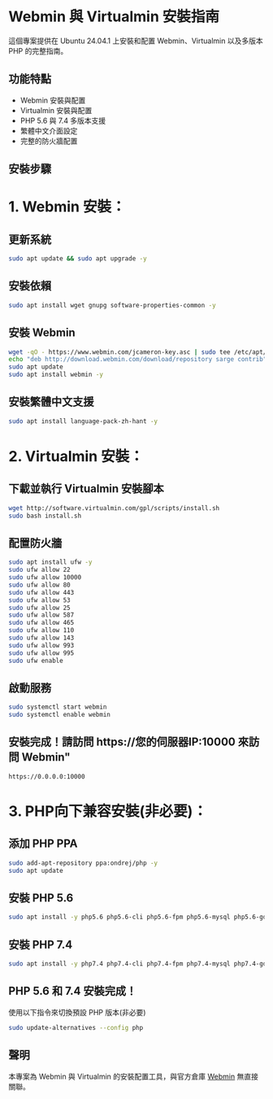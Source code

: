 # Webmin 與 Virtualmin 安裝指南

這個專案提供在 Ubuntu 24.04.1 上安裝和配置 Webmin、Virtualmin 以及多版本 PHP 的完整指南。

## 功能特點

- Webmin 安裝與配置
- Virtualmin 安裝與配置
- PHP 5.6 與 7.4 多版本支援
- 繁體中文介面設定
- 完整的防火牆配置

## 安裝步驟

# 1. Webmin 安裝：

## 更新系統
```bash
sudo apt update && sudo apt upgrade -y
```
## 安裝依賴
```bash
sudo apt install wget gnupg software-properties-common -y
```
## 安裝 Webmin
```bash
wget -qO - https://www.webmin.com/jcameron-key.asc | sudo tee /etc/apt/trusted.gpg.d/webmin.asc
echo "deb http://download.webmin.com/download/repository sarge contrib" | sudo tee /etc/apt/sources.list.d/webmin.list
sudo apt update
sudo apt install webmin -y
```
## 安裝繁體中文支援
```bash
sudo apt install language-pack-zh-hant -y
```

# 2. Virtualmin 安裝：
## 下載並執行 Virtualmin 安裝腳本
```bash
wget http://software.virtualmin.com/gpl/scripts/install.sh
sudo bash install.sh
```
## 配置防火牆
```bash
sudo apt install ufw -y
sudo ufw allow 22
sudo ufw allow 10000
sudo ufw allow 80
sudo ufw allow 443
sudo ufw allow 53
sudo ufw allow 25
sudo ufw allow 587
sudo ufw allow 465
sudo ufw allow 110
sudo ufw allow 143
sudo ufw allow 993
sudo ufw allow 995
sudo ufw enable
```
## 啟動服務
```bash
sudo systemctl start webmin
sudo systemctl enable webmin
```

## 安裝完成！請訪問 https://您的伺服器IP:10000 來訪問 Webmin"
```瀏覽器
https://0.0.0.0:10000 
```

# 3. PHP向下兼容安裝(非必要)：
## 添加 PHP PPA
```bash
sudo add-apt-repository ppa:ondrej/php -y
sudo apt update
```
## 安裝 PHP 5.6
```bash
sudo apt install -y php5.6 php5.6-cli php5.6-fpm php5.6-mysql php5.6-gd php5.6-curl php5.6-mbstring
```
## 安裝 PHP 7.4
```bash
sudo apt install -y php7.4 php7.4-cli php7.4-fpm php7.4-mysql php7.4-gd php7.4-curl php7.4-mbstring
```
## PHP 5.6 和 7.4 安裝完成！
使用以下指令來切換預設 PHP 版本(非必要)
```bash
sudo update-alternatives --config php
```



## 聲明
本專案為 Webmin 與 Virtualmin 的安裝配置工具，與官方倉庫 [Webmin](https://github.com/webmin/webmin) 無直接關聯。
